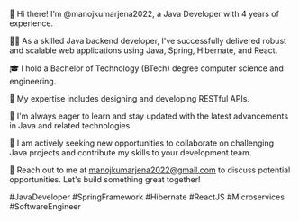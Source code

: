👋 Hi there! I’m @manojkumarjena2022, a Java Developer with 4 years of experience.

👨‍💼 As a skilled Java backend developer, I've successfully delivered robust and scalable web applications using Java, Spring, Hibernate, and React.

🎓 I hold a Bachelor of Technology (BTech) degree computer science and engineering.

💼 My expertise includes designing and developing RESTful APIs.

🌱 I'm always eager to learn and stay updated with the latest advancements in Java and related technologies.

🤝 I am actively seeking new opportunities to collaborate on challenging Java projects and contribute my skills to your development team.

📧 Reach out to me at manojkumarjena2022@gmail.com to discuss potential opportunities. Let's build something great together!

#JavaDeveloper #SpringFramework #Hibernate #ReactJS #Microservices #SoftwareEngineer
